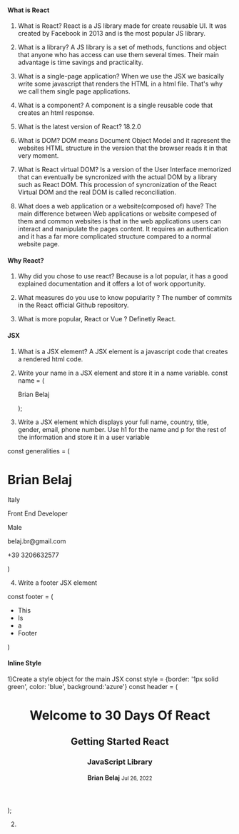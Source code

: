 #### What is React

1) What is React?
React is a JS library made for create reusable UI. It was created by Facebook in 2013 and is the most popular JS library.

2) What is a library?
A JS library is a set of methods, functions and object that anyone who has access can use them several times.
Their main advantage is time savings and practicality.

3) What is a single-page application?
When we use the JSX we basically write some javascript that renders the HTML in a html file. That's why we call them
single page applications.

4) What is a component?
A component is a single reusable code that creates an html response.

5) What is the latest version of React?
18.2.0

6) What is DOM?
DOM means Document Object Model and it rapresent the websites HTML structure in the version that the browser 
reads it in that very moment.

7) What is React virtual DOM?
Is a version of the User Interface memorized that can eventually be syncronized with the actual DOM by a library such as React DOM.
This procession of syncronization of the React Virtual DOM and the real DOM is called reconciliation.

8) What does a web application or a website(composed of) have?
The main difference between Web applications or website compesed of them and common websites is that in the web applications
users can interact and manipulate the pages content. It requires an authentication and it has a far more complicated structure
compared to a normal website page. 

#### Why React?

1) Why did you chose to use react?
Because is a lot popular, it has a good explained documentation and it offers a lot of work opportunity.

3) What measures do you use to know popularity ?
The number of commits in the React official Github repository.

4) What is more popular, React or Vue ?
Definetly React.

#### JSX

1) What is a JSX element?
A JSX element is a javascript code that creates a rendered html code.

2) Write your name in a JSX element and store it in a name variable.
const name = (<p>Brian Belaj</p>);

3) Write a JSX element which displays your full name, country, title, gender, email, phone number. Use h1 for the name and p for the rest of the information and store it in a user variable

const generalities = (<div>
<h1>Brian Belaj</h1>
<p>Italy</p>
<p>Front End Developer</p>
<p>Male</p>
<p>belaj.br@gmail.com</p>
<p>+39 3206632577</p>
</div>)

4) Write a footer JSX element

const footer = (<footer>
<ul>
<li><span>This</span></li>
<li><span>Is</span></li>
<li><span>a</span></li>
<li><span>Footer</span></li>
</ul>
</footer>)

#### Inline Style

1)Create a style object for the main JSX
      const style = {border: '1px solid green', color: 'blue', background:'azure'}
      const header = (
        <header
          style={style}
        >
          <h1>Welcome to 30 Days Of React</h1>
          <h2>Getting Started React</h2>
          <h3>JavaScript Library</h3>
          <strong>Brian Belaj</strong>
          <small>Jul 26, 2022</small>
        </header>
      );

2) 
